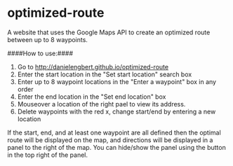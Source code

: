 # optimized-route
A website that uses the Google Maps API to create an optimized route between up to 8 waypoints.

####How to use:####
1.  Go to http://danielengbert.github.io/optimized-route
2.  Enter the start location in the "Set start location" search box
3.  Enter up to 8 waypoint locations in the "Enter a waypoint" box in any order
4.  Enter the end location in the "Set end location" box
5.  Mouseover a location of the right pael to view its address.
6.  Delete waypoints with the red x, change start/end by entering a new location 

If the start, end, and at least one waypoint are all defined then the optimal route will be displayed on the map, and directions will be displayed in a panel to the right of the map.  You can hide/show the panel using the button in the top right of the panel.
